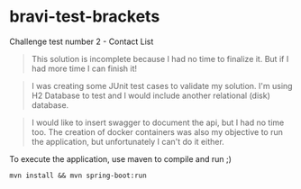 # bravi-test-brackets
Challenge test number 2 - Contact List

> This solution is incomplete because I had no time to finalize it. But if I had more time I can finish it!

> I was creating some JUnit test cases to validate my solution. I'm using H2 Database to test and I would include another relational (disk) database.

> I would like to insert swagger to document the api, but I had no time too. The creation of docker containers was also my objective to run the application, but unfortunately I can't do it either.

To execute the application, use maven to compile and run ;)

```mvn install && mvn spring-boot:run```
